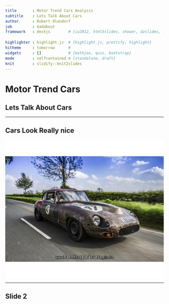 ```yaml
---
title       : Motor Trend Cars Analysis
subtitle    : Lets Talk About Cars
author      : Robert Olendorf
job         : Gadabout
framework   : deckjs        # {io2012, html5slides, shower, dzslides, ...}

highlighter : highlight.js  # {highlight.js, prettify, highlight}
hitheme     : tomorrow      # 
widgets     : []            # {mathjax, quiz, bootstrap}
mode        : selfcontained # {standalone, draft}
knit        : slidify::knit2slides
---
```





# Motor Trend Cars
## Lets Talk About Cars

---

## Cars Look Really nice

<img src="assets/fig/a cool ratrod-1.png" title="plot of chunk a cool ratrod" alt="plot of chunk a cool ratrod" style="display: block; margin: auto;" />

---

## Slide 2




